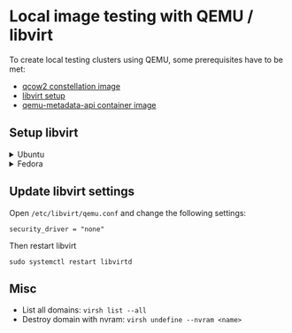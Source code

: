 # Local image testing with QEMU / libvirt

To create local testing clusters using QEMU, some prerequisites have to be met:

- [qcow2 constellation image](/image/README.md)
- [libvirt setup](#setup-libvirt)
- [qemu-metadata-api container image](/hack/qemu-metadata-api/README.md)

## Setup libvirt

<details>
<summary>Ubuntu</summary>

### Install required packages

[General reference](https://ubuntu.com/server/docs/virtualization-libvirt)

```shell-session
sudo apt install qemu-kvm libvirt-daemon-system xsltproc
sudo systemctl enable libvirtd
sudo usermod -a -G libvirt $USER
# reboot
```

### Setup emulated TPM

Using a virtual TPM (vTPM) with QEMU only works if swtpm is version 0.7 or newer!
Ubuntu 22.04 currently ships swtpm 0.6.3, so you need to install swtpm [from launchpad](https://launchpad.net/~stefanberger/+archive/ubuntu/swtpm-jammy/).

1. Uninstall current version of swtpm (if installed)

    ```shell-session
    sudo apt remove swtpm swtpm-tools
    ```

2. Add ppa (this command shows the ppa for Ubuntu 22.04 jammy but others are available)

    ```shell-session
    sudo add-apt-repository ppa:stefanberger/swtpm-jammy
    sudo apt update
    ```

3. Install swtpm

    ```shell-session
    sudo apt install swtpm swtpm-tools
    ```

4. Patch configuration under `/etc/swtpm_setup.conf`

    ```shell-session
    # Program invoked for creating certificates
    create_certs_tool = /usr/bin/swtpm_localca
    ```

5. Patch ownership of `/var/lib/swtpm-localca`

   ```shell-session
   sudo chown -R swtpm:root /var/lib/swtpm-localca
   ```

</details>

<details>
<summary>Fedora</summary>

```shell-session
sudo dnf install -y dnf-plugins-core
sudo dnf -y install qemu-kvm libvirt-daemon-config-network libvirt-daemon-kvm xsltproc swtpm
sudo usermod -a -G libvirt $USER
# reboot
```

</details>

## Update libvirt settings

Open `/etc/libvirt/qemu.conf` and change the following settings:

```shell-session
security_driver = "none"
```

Then restart libvirt

```shell-session
sudo systemctl restart libvirtd
```

## Misc

- List all domains: `virsh list --all`
- Destroy domain with nvram: `virsh undefine --nvram <name>`
